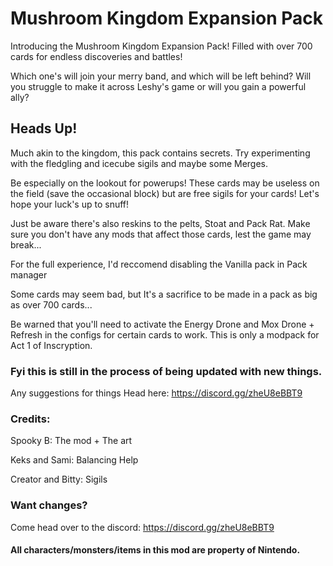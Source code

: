 # Mushroom Kingdom Expansion Pack
Introducing the Mushroom Kingdom Expansion Pack! Filled with over 700 cards for endless discoveries and battles!

Which one's will join your merry band, and which will be left behind? Will you struggle to make it across Leshy's game or will you gain a powerful ally?

## Heads Up!

Much akin to the kingdom, this pack contains secrets. Try experimenting with the fledgling and icecube sigils and maybe some Merges. 

Be especially on the lookout for powerups! These cards may be useless on the field (save the occasional block) but are free sigils for your cards! Let's hope your luck's up to snuff!

Just be aware there's also reskins to the pelts, Stoat and Pack Rat. Make sure you don't have any mods that affect those cards, lest the game may break...

For the full experience, I'd reccomend disabling the Vanilla pack in Pack manager

Some cards may seem bad, but It's a sacrifice to be made in a pack as big as over 700 cards... 

Be warned that you'll need to activate the Energy Drone and Mox Drone + Refresh in the configs for certain cards to work. This is only a modpack for Act 1 of Inscryption.

### Fyi this is still in the process of being updated with new things.

Any suggestions for things Head here: https://discord.gg/zheU8eBBT9

### Credits:

Spooky B: The mod + The art

Keks and Sami: Balancing Help

Creator and Bitty: Sigils

### Want changes?

Come head over to the discord: https://discord.gg/zheU8eBBT9

#### All characters/monsters/items in this mod are property of Nintendo.